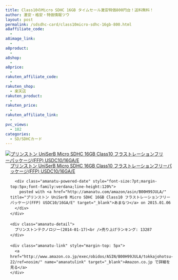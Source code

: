```yaml
---
title: Class10のMicro SDHC 16GB タイムセール激安特価800円台！送料無料！
author: 激安・格安・特価情報ツウ
layout: post
permalink: /sdsdhc-card/class10micro-sdhc-16gb-800.html
a8affiliate_code:
  - 
a8image_link:
  - 
a8product:
  - 
a8shop:
  - 
a8price:
  - 
rakuten_affiliate_code:
  - 
rakuten_shop:
  - 楽天店
rakuten_product:
  - 
rakuten_price:
  - 
rakuten_affiliate_link:
  - 
pvc_views:
  - 182
categories:
  - SD/SDHCカード
---
```

<div class="amanatu-box" style="margin-bottom:0px;">
  <div class="amanatu-image" style="float:left;">
    <a href="http://www.amazon.co.jp/exec/obidos/ASIN/B00H99JULA/tokkajohotsu-22/ref=nosim/" name="amanatulink" target="_blank"><img src="http://i0.wp.com/ecx.images-amazon.com/images/I/411x0xsKcLL._SL160_.jpg?w=546" alt="プリンストン UniSerB Micro SDHC 16GB Class10 フラストレーションフリーパッケージ(FFP) USDC10/16GA/E" style="border: none;" data-recalc-dims="1" /></a>
  </div>
  
  <div class="amanatu-info" style="float:left;margin-left:15px;line-height:120%">
    <div class="amanatu-name" style="margin-bottom:10px;line-height:120%">
      <a href="http://www.amazon.co.jp/exec/obidos/ASIN/B00H99JULA/tokkajohotsu-22/ref=nosim/" name="amanatulink" target="_blank">プリンストン UniSerB Micro SDHC 16GB Class10 フラストレーションフリーパッケージ(FFP) USDC10/16GA/E</a> 
      
      <div class="amanatu-powered-date" style="font-size:7pt;margin-top:5px;font-family:verdana;line-height:120%">
        posted with <a href="http://amanatu.com/amazon/asin/B00H99JULA/" title="プリンストン UniSerB Micro SDHC 16GB Class10 フラストレーションフリーパッケージ(FFP) USDC10/16GA/E" target="_blank">あまなつ</a> on 2015.01.06
      </div>
    </div>
    
    <div class="amanatu-detail">
      プリンストンテクノロジー(2014-01-17)<br />売り上げランキング: 13287
    </div>
    
    <div class="amanatu-link" style="margin-top: 5px">
      <a href="http://www.amazon.co.jp/exec/obidos/ASIN/B00H99JULA/tokkajohotsu-22/ref=nosim/" name="amanatulink" target="_blank">Amazon.co.jp で詳細を見る</a>
    </div>
  </div>
  
  <div class="amanatu-footer" style="clear: left">
  </div>
</div>
